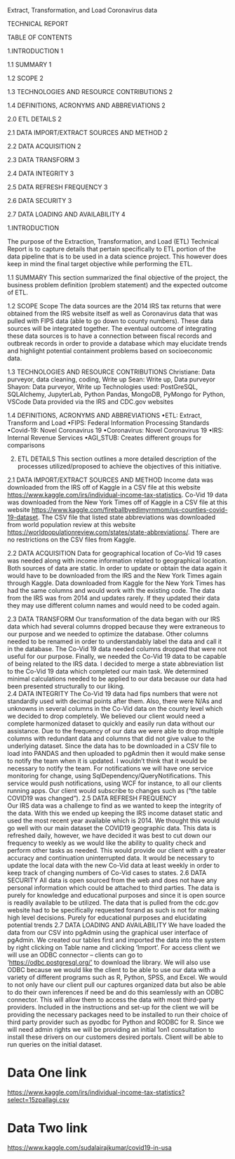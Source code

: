 Extract, Transformation, and Load Coronavirus data


TECHNICAL REPORT

TABLE OF CONTENTS

1.INTRODUCTION	1

1.1 SUMMARY	1

1.2 SCOPE	2

1.3 TECHNOLOGIES AND RESOURCE CONTRIBUTIONS	2

1.4 DEFINITIONS, ACRONYMS AND ABBREVIATIONS	2

2.0 ETL DETAILS	2

2.1 DATA IMPORT/EXTRACT SOURCES AND METHOD	2

2.2 DATA ACQUISITION	2

2.3 DATA TRANSFORM	3

2.4 DATA INTEGRITY	3

2.5 DATA REFRESH FREQUENCY	3

2.6 DATA SECURITY	3

2.7 DATA LOADING AND AVAILABILITY	4

1.INTRODUCTION 

The purpose of the Extraction, Transformation, and Load (ETL) Technical Report is to capture details that pertain specifically to ETL portion of the data pipeline that is to be used in a data science project.  This however does keep in mind the final target objective while performing the ETL.

1.1 SUMMARY 
This section summarized the final objective of the project, the business problem definition (problem statement) and the expected outcome of ETL. 

1.2 SCOPE 
Scope The data sources are the 2014 IRS tax returns that were obtained from the IRS website itself as well as Coronavirus data that was pulled with FIPS data (able to go down to county numbers). These data sources will be integrated together. The eventual outcome of integrating these data sources is to have a connection between fiscal records and outbreak records in order to provide a database which may elucidate trends and highlight potential containment problems based on socioeconomic data.

1.3 TECHNOLOGIES AND RESOURCE CONTRIBUTIONS 
Christiane: Data purveyor, data cleaning, coding, Write up
Sean: Write up, Data purveyor
Shayon: Data purveyor, Write up
Technologies used: PostGreSQL, SQLAlchemy, JupyterLab, Python Pandas, MongoDB,
PyMongo for Python, VSCode
Data provided via the IRS and CDC.gov websites

1.4 DEFINITIONS, ACRONYMS AND ABBREVIATIONS 
•ETL: Extract, Transform and Load 
•FIPS: Federal Information Processing Standards
•Covid-19: Novel Coronavirus 19
•Coronavirus: Novel Coronavirus 19
•IRS: Internal Revenue Services
•AGI_STUB: Creates different groups for comparisons

2. ETL DETAILS 
This section outlines a more detailed description of the processes utilized/proposed to achieve the objectives of this initiative.

2.1 DATA IMPORT/EXTRACT SOURCES AND METHOD 
Income data was downloaded from the IRS off of Kaggle in a CSV file at this website https://www.kaggle.com/irs/individual-income-tax-statistics. Co-Vid 19 data was downloaded from the New York Times off of Kaggle in a CSV file at this website https://www.kaggle.com/fireballbyedimyrnmom/us-counties-covid-19-dataset. The CSV file that listed state abbreviations was downloaded from world population review at this website https://worldpopulationreview.com/states/state-abbreviations/. There are no restrictions on the CSV files from Kaggle.

2.2 DATA ACQUISITION 
Data for geographical location of Co-Vid 19 cases was needed along with income information related to geographical location. Both sources of data are static. In order to update or obtain the data again it would have to be downloaded from the IRS and the New York Times again through Kaggle. Data downloaded from Kaggle for the New York Times has had the same columns and would work with the existing code. The data from the IRS was from 2014 and updates rarely. If they updated their data they may use different column names and would need to be coded again. 

2.3 DATA TRANSFORM 
Our transformation of the data began with our IRS data which had several columns dropped because they were extraneous to our purpose and we needed to optimize the database. Other columns needed to be renamed in order to understandably label the data and call it in the database. The Co-Vid 19 data needed columns dropped that were not useful for our purpose. Finally, we needed the Co-Vid 19 data to be capable of being related to the IRS data. I decided to merge a state abbreviation list to the Co-Vid 19 data which completed our main task. We determined minimal calculations needed to be applied to our data because our data had been presented structurally to our liking.  
2.4 DATA INTEGRITY 
The Co-Vid 19 data had fips numbers that were not standardly used with decimal points after them. Also, there were N/As and unknowns in several columns in the Co-Vid data on the county level which we decided to drop completely. We believed our client would need a complete harmonized dataset to quickly and easily run data without our assistance. Due to the frequency of our data we were able to drop multiple columns with redundant data and columns that did not give value to the underlying dataset. Since the data has to be downloaded in a CSV file to load into PANDAS and then uploaded to pgAdmin then it would make sense to notify the team when it is updated. I wouldn’t think that it would be necessary to notify the team. For notifications we will have one service monitoring for change, using SqlDependency/QueryNotifications. This service would push notifications, using WCF for instance, to all our clients running apps. Our client would subscribe to changes such as (“the table COVID19 was changed”).
2.5 DATA REFRESH FREQUENCY  
Our IRS data was a challenge to find as we wanted to keep the integrity of the data. With this we ended up keeping the IRS income dataset static and used the most recent year available which is 2014. We thought this would go well with our main dataset the COVID19 geographic data. This data is refreshed daily, however, we have decided it was best to cut down our frequency to weekly as we would like the ability to quality check and perform other tasks as needed. This would provide our client with a greater accuracy and continuation uninterrupted data. It would be necessary to update the local data with the new Co-Vid data at least weekly in order to keep track of changing numbers of Co-Vid cases to states.
2.6 DATA SECURITY 
All data is open sourced from the web and does not have any personal information which could be attached to third parties. The data is purely for knowledge and educational purposes and since it is open source is readily available to be utilized. The data that is pulled from the cdc.gov website had to be specifically requested forand as such is not for making high level decisions. Purely for educational purposes and elucidating potential trends
2.7 DATA LOADING AND AVAILABILITY 
We have loaded the data from our CSV into pgAdmin using the graphical user interface of pgAdmin. We created our tables first and imported the data into the system by right clicking on Table name and clicking ‘Import’. For access client we will use an ODBC connector – clients can go to ‘https://odbc.postgresql.org/’ to download the library. We will also use ODBC because we would like the client to be able to use our data with a variety of different programs such as R, Python, SPSS, and Excel. We would to not only have our client pull our captures organized data but also be able to do their own inferences if need be and do this seamlessly with an ODBC connector. This will allow them to access the data with most third-party providers. Included in the instructions and set-up for the client we will be providing the necessary packages need to be installed to run their choice of third party provider such as pyodbc for Python and RODBC for R. Since we will need admin rights we will be providing an initial 1on1 consultation to install these drivers on our customers desired portals. Client will be able to run queries on the initial dataset.

# Data One link
https://www.kaggle.com/irs/individual-income-tax-statistics?select=15zpallagi.csv

# Data Two link
https://www.kaggle.com/sudalairajkumar/covid19-in-usa





